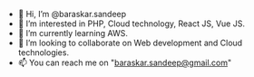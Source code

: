 - 👋 Hi, I’m @baraskar.sandeep
- 👀 I’m interested in PHP, Cloud technology, React JS, Vue JS.
- 🌱 I’m currently learning AWS.
- 💞️ I’m looking to collaborate on Web development and Cloud technologies.
- 📫 You can reach me on "baraskar.sandeep@gmail.com" 

<!---
baraskar/baraskar is a ✨ special ✨ repository because its `README.md` (this file) appears on your GitHub profile.
You can click the Preview link to take a look at your changes.
--->
